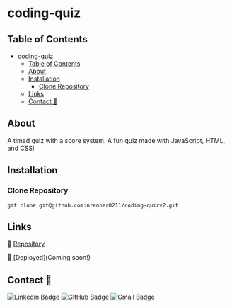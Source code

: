 # coding-quiz

## Table of Contents

- [coding-quiz](#coding-quiz)
  - [Table of Contents](#table-of-contents)
  - [About](#about)
  - [Installation](#installation)
    - [Clone Repository](#clone-repository)
  - [Links](#links)
  - [Contact 📩](#contact-)

## About

A timed quiz with a score system. A fun quiz made with JavaScript, HTML, and CSS!

## Installation

### Clone Repository

`git clone git@github.com:nrenner0211/coding-quizv2.git`

## Links

🔗 [Repository](https://github.com/nrenner0211/coding-quizv2)

🔗 [Deployed](Coming soon!)

## Contact 📩

[![Linkedin Badge](https://img.shields.io/badge/-nrenner0211-blue?style=flat-square&logo=Linkedin&logoColor=white&link=https://www.linkedin.com/in/nicolette-renner/)](https://www.linkedin.com/in/nicolette-renner/)
[![GitHub Badge](https://img.shields.io/badge/-nrenner0211-7261A3?style=flat-square&logo=Github&logoColor=white&link=https://github.com/nrenner0211)](https://github.com/nrenner0211)
[![Gmail Badge](https://img.shields.io/badge/-nrenner0211@gmail.com-c14438?style=flat-square&logo=Gmail&logoColor=white&link=mailto:nrenner0211@gmail.com)](mailto:nrenner0211@gmail.com)
